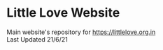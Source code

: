 # Little Love Website  
Main website's repository for https://littlelove.org.in  
Last Updated 21/6/21  
